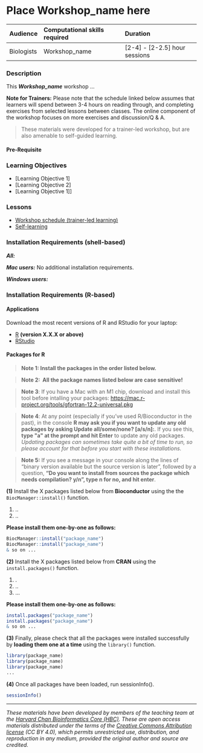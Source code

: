 # Place Workshop_name here

| Audience | Computational skills required| Duration |
:----------|:----------|:----------|
| Biologists | Workshop_name | [2-4] - [2-2.5] hour sessions |

### Description

This ***Workshop_name*** workshop ...


**Note for Trainers:** Please note that the schedule linked below assumes that learners will spend between 3-4 hours on reading through, and completing exercises from selected lessons between classes. The online component of the workshop focuses on more exercises and discussion/Q & A.

> These materials were developed for a trainer-led workshop, but are also amenable to self-guided learning.

#### Pre-Requisite



### Learning Objectives

- [Learning Objective 1]
- [Learning Objective 2]
- [Learning Objective 1]]

### Lessons
* [Workshop schedule (trainer-led learning)](schedule/README.md)
* [Self-learning](schedule/self-learning.md)

### Installation Requirements (shell-based)
***All:***

***Mac users:***
No additional installation requirements.  

***Windows users:***


### Installation Requirements (R-based)

#### Applications
Download the most recent versions of R and RStudio for your laptop:

 - [R](http://lib.stat.cmu.edu/R/CRAN/) **(version X.X.X or above)**
 - [RStudio](https://www.rstudio.com/products/rstudio/download/#download)

#### Packages for R

> **Note 1: Install the packages in the order listed below.**

> **Note 2:  All the package names listed below are case sensitive!**

> **Note 3**: If you have a Mac with an M1 chip, download and install this tool before intalling your packages: https://mac.r-project.org/tools/gfortran-12.2-universal.pkg

> **Note 4**: At any point (especially if you’ve used R/Bioconductor in the past), in the console **R may ask you if you want to update any old packages by asking Update all/some/none? [a/s/n]:**. If you see this, **type "a" at the prompt and hit Enter** to update any old packages. _Updating packages can sometimes take quite a bit of time to run, so please account for that before you start with these installations._  

> **Note 5:** If you see a message in your console along the lines of “binary version available but the source version is later”, followed by a question, **“Do you want to install from sources the package which needs compilation? y/n”, type n for no, and hit enter**.


**(1)** Install the X packages listed below from **Bioconductor** using the the `BiocManager::install()` function.

1. ..
2. ..

**Please install them one-by-one as follows:**

```r
BiocManager::install("package_name")
BiocManager::install("package_name")
& so on ...
```

**(2)** Install the X packages listed below from **CRAN** using the `install.packages()` function. 

1. .
2. ..
3. ...

**Please install them one-by-one as follows:**

```r
install.packages("package_name")
install.packages("package_name")
& so on ...
```

**(3)** Finally, please check that all the packages were installed successfully by **loading them one at a time** using the `library()` function.  

```r
library(package_name)
library(package_name)
library(package_name)
...
```

**(4)** Once all packages have been loaded, run sessionInfo().  

```r
sessionInfo()
```

****

*These materials have been developed by members of the teaching team at the [Harvard Chan Bioinformatics Core (HBC)](http://bioinformatics.sph.harvard.edu/). These are open access materials distributed under the terms of the [Creative Commons Attribution license](https://creativecommons.org/licenses/by/4.0/) (CC BY 4.0), which permits unrestricted use, distribution, and reproduction in any medium, provided the original author and source are credited.*
